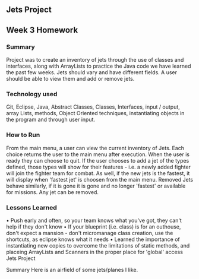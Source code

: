 <h2>Jets Project</h2>
<h2>Week 3 Homework</h2>

<h3>Summary</H3>
  Project was to create an inventory of jets through the use of classes and interfaces, along with ArrayLists to practice the Java code we have learned the past few weeks. Jets should vary and have different fields. A user should be able to view them and add or remove jets.

<h3>Technology used</h3>
  Git, Eclipse, Java, Abstract Classes, Classes, Interfaces, input / output, array Lists, methods, Object Oriented techniques, instantiating objects in the program and through user input.

<h3>How to Run</h3>
  From the main menu, a user can view the current inventory of Jets. Each choice returns the user to the main menu after execution. When the user is ready they can choose to quit. If the user chooses to add a jet of the types defined, those types will show for their features - i.e. a newly added fighter will join the fighter team for combat. As well, if the new jets is the fastest, it will display when 'fastest jet' is choosen from the main menu. Removed Jets behave similarly, if it is gone it is gone and no longer 'fastest' or available for missions. Any jet can be removed.

<h3> Lessons Learned </h3>
• Push early and often, so your team knows what you've got, they can't help if they don't know
• If your blueprint (i.e. class) is for an outhouse, don't expect a mansion - don't micromanage class creation, use the shortcuts, as eclipse knows what it needs
• Learned the importance of instantiating new copies to overcome the limitations of static methods, and placeing ArrayLists and Scanners in the proper place for 'global' access
Jets Project

Summary
  Here is an airfield of some jets/planes I like.
